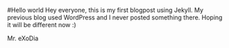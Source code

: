#Hello world
Hey everyone, this is my first blogpost using Jekyll. My previous blog used WordPress and I never posted something there. Hoping it will be different now :)

Mr. eXoDia